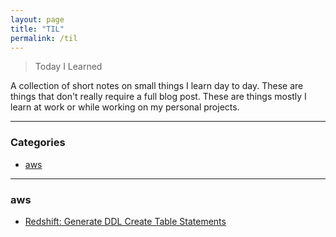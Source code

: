 ```yaml
---
layout: page
title: "TIL"
permalink: /til
---
```

> Today I Learned

A collection of short notes on small things I learn day to day. 
These are things that don't really require a full blog post. These are things mostly I learn at work or while working on my personal projects.

---

### Categories

* [aws](#aws)

---

### aws

* [Redshift: Generate DDL Create Table Statements](https://jithendray.github.io/til/redshift-generate-ddl/)
